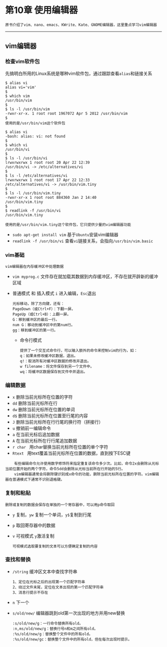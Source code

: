# 第10章 使用编辑器
	原书介绍了vim、nano、emacs、KWrite、Kate、GNOME编辑器，这里重点学习vim编辑器

---

## vim编辑器
### 检查vim软件包

​	先搞明白所用的Linux系统是哪种vim软件包，通过跟踪查看`alias`和链接关系

```shell
$ alias vi
alias vi='vim'
$
$ which vim
/usr/bin/vim
$
$ ls -l /usr/bin/vim
-rwxr-xr-x. 1 root root 1967072 Apr 5 2012 /usr/bin/vim
$
使用的是/usr/bin/vim这个软件包
```

```shell
$ alias vi
-bash: alias: vi: not found
$
$ which vi
/usr/bin/vi
$
$ ls -l /usr/bin/vi
lrwxrwxrwx 1 root root 20 Apr 22 12:39
/usr/bin/vi -> /etc/alternatives/vi
$
$ ls -l /etc/alternatives/vi
lrwxrwxrwx 1 root root 17 Apr 22 12:33
/etc/alternatives/vi -> /usr/bin/vim.tiny
$
$ ls -l /usr/bin/vim.tiny
-rwxr-xr-x 1 root root 884360 Jan 2 14:40
/usr/bin/vim.tiny
$
$ readlink -f /usr/bin/vi
/usr/bin/vim.tiny

使用的是/usr/bin/vim.tiny这个软件包，它只提供少量的vim编辑器功能
```
- `sudo apt-get install vim` 基于`Ubuntu`安装vim编辑器
- `readlink -f /usr/bin/vi` 查看`vi`链接关系，会指向`/usr/bin/vim.basic`

### vim基础

```
vim编辑器在内存缓冲区中处理数据
```

- `vim myprog.c` 文件存在就加载其数据到内存缓冲区，不存在就开辟新的缓冲区域

- 普通模式 和 插入模式 `i` 进入编辑，`Esc`退出

  ```shell
  光标移动，除了方向键，还有：
  PageDown（或Ctrl+F）：下翻一屏。
  PageUp（或Ctrl+B）：上翻一屏。
  G：移到缓冲区的最后一行。
  num G：移动到缓冲区中的第num行。
  gg：移到缓冲区的第一行。
  ```
	- 命令行模式
	
	  ```shell
	  提供了一个交互式命令行，可以输入额外的命令来控制vim的行为，如：
	  q：如果未修改缓冲区数据，退出。
	  q!：取消所有对缓冲区数据的修改并退出。
	  w filename：将文件保存到另一个文件中。
	  wq：将缓冲区数据保存到文件中并退出。
	  ```
	

### 编辑数据

- `x` 删除当前光标所在位置的字符
- `dd` 删除当前光标所在行
- `dw` 删除当前光标所在位置的单词
- `d$` 删除当前光标所在位置至行尾的内容
- `J` 删除当前光标所在行行尾的换行符（拼接行）
- `u` 撤销前一编辑命令
- `a` 在当前光标后追加数据
- `A` 在当前光标所在行行尾追加数据
- `r char ` 用char替换当前光标所在位置的单个字符
- `Rtext ` 用text覆盖当前光标所在位置的数据，直到按下ESC键

```
	有些编辑命令允许使用数字修饰符来指定重复该命令多少次。比如，命令2x会删除从光标当前位置开始的两个字符，命令5dd会删除从光标当前所在行开始的5行。
	vim编辑器通常会将删除键识别成x命令的功能，删除当前光标所在位置的字符。vim编辑
器在普通模式下通常不识别退格键。
```

### 复制和粘贴

```
删除或复制的数据会保存在单独的一个寄存器中，可以用p命令取回
```

- `y` 复制，`yw` 复制一个单词，`y$`复制到行尾 

- `p` 取回寄存器中的数据

- `v` 可视模式 `y`激活复制

  ```
  可视模式选取要复制的文本可以方便确定复制的内容
  ```

### 查找和替换
- `/string` 缓冲区文本中查找字符串
  ```
  1、定位在光标之后的出现第一个匹配字符串
  2、绕过文件末尾，定位在文本出现的第一个匹配字符串
  3、消息行提示不存在
  ```
  
- `n` 下一个

- `s/old/new/` 编辑器跳到old第一次出现的地方并用new替换

  ```shell
  :s/old/new/g：一行命令替换所有old。
  :n,ms/old/new/g：替换行号n和m之间所有old。
  :%s/old/new/g：替换整个文件中的所有old。
  :%s/old/new/gc：替换整个文件中的所有old，但在每次出现时提示。
  ```

  